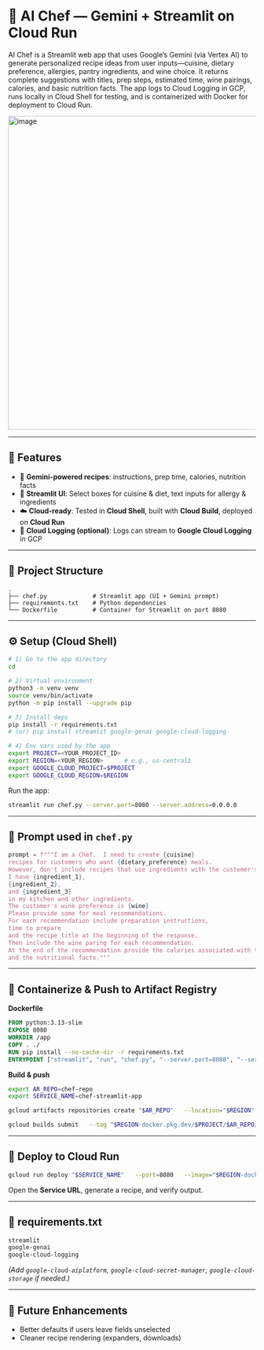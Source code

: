 # 🍳 AI Chef — Gemini + Streamlit on Cloud Run

AI Chef is a Streamlit web app that uses Google’s Gemini (via Vertex AI) to generate personalized recipe ideas from user inputs—cuisine, dietary preference, allergies, pantry ingredients, and wine choice. It returns complete suggestions with titles, prep steps, estimated time, wine pairings, calories, and basic nutrition facts. The app logs to Cloud Logging in GCP, runs locally in Cloud Shell for testing, and is containerized with Docker for deployment to Cloud Run.

<img width="551" height="637" alt="image" src="https://github.com/user-attachments/assets/3f2b775e-735b-4b20-9ca1-add487cf0fee" />

---

## 🚀 Features

- 🧠 **Gemini-powered recipes**: instructions, prep time, calories, nutrition facts  
- 🧩 **Streamlit UI**: Select boxes for cuisine & diet, text inputs for allergy & ingredients  
- ☁️ **Cloud-ready**: Tested in **Cloud Shell**, built with **Cloud Build**, deployed on **Cloud Run**  
- 📝 **Cloud Logging (optional)**: Logs can stream to **Google Cloud Logging** in GCP

---

## 📂 Project Structure

```
.
├── chef.py             # Streamlit app (UI + Gemini prompt)
├── requirements.txt    # Python dependencies
└── Dockerfile          # Container for Streamlit on port 8080
```

---

## ⚙️ Setup (Cloud Shell)

```bash
# 1) Go to the app directory
cd 

# 2) Virtual environment
python3 -m venv venv
source venv/bin/activate
python -m pip install --upgrade pip

# 3) Install deps
pip install -r requirements.txt
# (or) pip install streamlit google-genai google-cloud-logging

# 4) Env vars used by the app
export PROJECT=<YOUR_PROJECT_ID>
export REGION=<YOUR_REGION>      # e.g., us-central1
export GOOGLE_CLOUD_PROJECT=$PROJECT
export GOOGLE_CLOUD_REGION=$REGION
```

Run the app:

```bash
streamlit run chef.py --server.port=8080 --server.address=0.0.0.0
```

---

## 📜 Prompt used in `chef.py`

```python
prompt = f"""I am a Chef.  I need to create {cuisine} 
recipes for customers who want {dietary_preference} meals. 
However, don't include recipes that use ingredients with the customer's {allergy} allergy. 
I have {ingredient_1}, 
{ingredient_2}, 
and {ingredient_3} 
in my kitchen and other ingredients. 
The customer's wine preference is {wine} 
Please provide some for meal recommendations.
For each recommendation include preparation instructions,
time to prepare
and the recipe title at the beginning of the response.
Then include the wine paring for each recommendation.
At the end of the recommendation provide the calories associated with the meal
and the nutritional facts."""
```

---

## 🐳 Containerize & Push to Artifact Registry

**Dockerfile**

```dockerfile
FROM python:3.13-slim
EXPOSE 8080
WORKDIR /app
COPY . ./
RUN pip install --no-cache-dir -r requirements.txt
ENTRYPOINT ["streamlit", "run", "chef.py", "--server.port=8080", "--server.address=0.0.0.0"]
```

**Build & push**

```bash
export AR_REPO=chef-repo
export SERVICE_NAME=chef-streamlit-app

gcloud artifacts repositories create "$AR_REPO"   --location="$REGION" --repository-format=Docker

gcloud builds submit   --tag "$REGION-docker.pkg.dev/$PROJECT/$AR_REPO/$SERVICE_NAME"
```

---

## 🚀 Deploy to Cloud Run

```bash
gcloud run deploy "$SERVICE_NAME"   --port=8080   --image="$REGION-docker.pkg.dev/$PROJECT/$AR_REPO/$SERVICE_NAME"   --allow-unauthenticated   --region="$REGION"   --platform=managed   --project="$PROJECT"   --set-env-vars=PROJECT=$PROJECT,REGION=$REGION
```

Open the **Service URL**, generate a recipe, and verify output.

---

## 🧾 requirements.txt

```txt
streamlit
google-genai
google-cloud-logging
```

*(Add `google-cloud-aiplatform`, `google-cloud-secret-manager`, `google-cloud-storage` if needed.)*

---

## 📌 Future Enhancements

- Better defaults if users leave fields unselected  
- Cleaner recipe rendering (expanders, downloads)  
